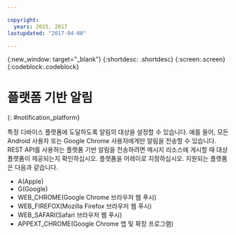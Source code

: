 ```yaml
---

copyright:
  years: 2015, 2017
lastupdated: "2017-04-08"

---
```

{:new_window: target="_blank"}
{:shortdesc: .shortdesc}
{:screen:.screen}
{:codeblock:.codeblock}

# 플랫폼 기반 알림
{: #notification_platform}


특정 디바이스 플랫폼에 도달하도록 알림의 대상을 설정할 수 있습니다. 예를 들어, 모든 Android 사용자 또는 Google Chrome 사용자에게만 알림을 전송할 수 있습니다. REST API를 사용하는 플랫폼 기반 알림을 전송하려면 메시지 리소스에 게시할 때 대상 플랫폼이 제공되는지 확인하십시오. 플랫폼을 어레이로 지정하십시오. 지원되는 플랫폼은 다음과 같습니다. 

* A(Apple)
* G(Google)
* WEB_CHROME(Google Chrome 브라우저 웹 푸시)
* WEB_FIREFOX(Mozilla Firefox 브라우저 웹 푸시)
* WEB_SAFARI(Safari 브라우저 웹 푸시)
* APPEXT_CHROME(Google Chrome 앱 및 확장 프로그램)

